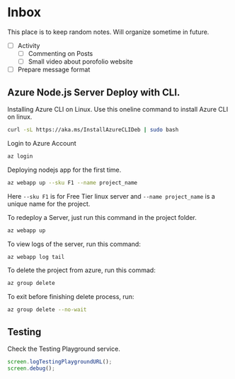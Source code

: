 # Inbox

This place is to keep random notes. Will organize sometime in future.

- [ ] Activity
  - [ ] Commenting on Posts
  - [ ] Small video about porofolio website
- [ ] Prepare message format

## Azure Node.js Server Deploy with CLI.

Installing Azure CLI on Linux.
Use this oneline command to install Azure CLI on linux.

```bash
curl -sL https://aka.ms/InstallAzureCLIDeb | sudo bash
```

Login to Azure Account

```bash
az login
```

Deploying nodejs app for the first time.

```bash
az webapp up --sku F1 --name project_name
```

Here `--sku F1` is for Free Tier linux server and `--name project_name` is a unique name for the project.

To redeploy a Server, just run this command in the project folder.

```bash
az webapp up
```

To view logs of the server, run this command:

```bash
az webapp log tail
```

To delete the project from azure, run this commad:

```bash
az group delete
```

To exit before finishing delete process, run:

```bash
az group delete --no-wait
```

## Testing

Check the Testing Playground service.

```ts
screen.logTestingPlaygroundURL();
screen.debug();
```
